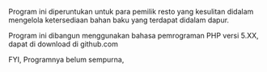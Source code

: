 Program ini diperuntukan untuk para pemilik resto yang kesulitan didalam mengelola ketersediaan bahan baku yang terdapat didalam dapur. 

Program ini dibangun menggunakan bahasa pemrograman PHP versi 5.XX, dapat di download di github.com 

FYI, Programnya belum sempurna, 
